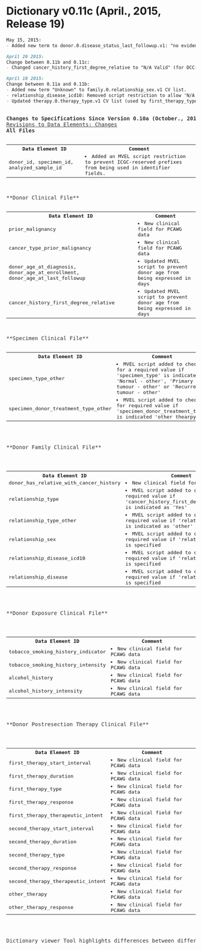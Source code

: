 # Dictionary v0.11c (April., 2015, Release 19)

```markdown
May 15, 2015:
- Added new term to donor.0.disease_status_last_followup.v1: "no evidence of disease".
```

```markdown
April 20 2015:
Change between 0.11b and 0.11c:
- Changed cancer_history_first_degree_relative to "N/A Valid" (for DCC-only data).
```

```markdown
April 10 2015:
Change between 0.11a and 0.11b:
- Added new term "Unknown" to family.0.relationship_sex.v1 CV list.
- relationship_disease_icd10: Removed script restriction to allow 'N/A'
- Updated therapy.0.therapy_type.v1 CV list (used by first_therapy_type and second_therapy_type tables) to include three additional therapies.
```

<pre style="color:#333">
<div>
<b>Changes to Specifications Since Version 0.10a (October., 2014)</b>
<u>Revisions to Data Elements: Changes</u>
<b>All Files</b>
<div>
<table>
<tbody>
<tr>
<th>Data Element ID</th>
<th>Comment</th>
</tr>
<tr>
<td><span>donor_id, specimen_id, analyzed_sample_id</span></td>
<td>
<li>Added an MVEL script restriction to prevent ICGC-reserved prefixes from being used in identifier fields.</li>
</td>
</tr>
</tbody>
</table>
</div>
**Donor Clinical File**
<div>
<table>
<tbody>
<tr>
<th>Data Element ID</th>
<th>Comment</th>
</tr>
<tr>
<td><span>prior_malignancy</span></td>
<td>
<li>New clinical field for PCAWG data</li>
</td>
</tr>
<tr>
<td><span>cancer_type_prior_malignancy</span></td>
<td>
<li>New clinical field for PCAWG data</li>
</td>
</tr>
<tr>
<td><span>donor_age_at_diagnosis, donor_age_at_enrollment, donor_age_at_last_followup</span></td>
<td>
<li>Updated MVEL script to prevent donor age from being expressed in days</li>
</td>
</tr>
<tr>
<td><span>cancer_history_first_degree_relative</span></td>
<td>
<li>Updated MVEL script to prevent donor age from being expressed in days</li>
</td>
</tr>
</tbody>
</table>
</div>
**Specimen Clinical File**
<div>
<table>
<tbody>
<tr>
<th>Data Element ID</th>
<th>Comment</th>
</tr>
<tr>
<td><span>specimen_type_other</span></td>
<td>
<li>MVEL script added to check for a required value if 'specimen_type' is indicated 'Normal - other', 'Primary tumour - other' or 'Recurrent tumour - other'</li>
</td>
</tr>
<tr>
<td><span>specimen_donor_treatment_type_other</span></td>
<td>
<li>MVEL script added to check for required value if 'specimen_donor_treatment_type' is indicated 'other thearpy'</li>
</td>
</tr>
</tbody>
</table>
</div>
<div>
**Donor Family Clinical File**
<table></table>
<table>
<tbody>
<tr>
<th>Data Element ID</th>
<th>Comment</th>
</tr>
<tr>
<td><span>donor_has_relative_with_cancer_history</span></td>
<td>
<li>New clinical field for PCAWG data</li></li>
</td>
</tr>
<tr>
<td><span>relationship_type</span></td>
<td>
<li>MVEL script added to check for a required value if 'cancer_history_first_degree_relative' is indicated as 'Yes'</li>
</td>
</tr>
<tr>
<td><span>relationship_type_other</span></td>
<td>
<li>MVEL script added to check for a required value if 'relationship_type' is indicated as 'other'</li>
</td>
</tr>
<tr>
<td><span>relationship_sex</span></td>
<td>
<li>MVEL script added to check for a required value if 'relationship_type' is specified</li>
</td>
</tr>
<tr>
<td><span>relationship_disease_icd10</span></td>
<td>
<li>MVEL script added to check for a required value if 'relationship_type' is specified</li>
</td>
</tr>
<tr>
<td><span>relationship_disease</span></td>
<td>
<li>MVEL script added to check for a required value if 'relationship_type' is specified</li>
</td>
</tr>
</tbody>
</table>
</div>
<div>
**Donor Exposure Clinical File**
<table></table>
<table>
<tbody>
<tr>
<th>Data Element ID</th>
<th>Comment</th>
</tr>
<tr>
<td><span>tobacco_smoking_history_indicator</span></td>
<td>
<li>New clinical field for PCAWG data</li>
</td>
</tr>
<tr>
<td><span>tobacco_smoking_history_intensity</span></td>
<td>
<li>New clinical field for PCAWG data</li></li>
</td>
</tr>
<tr>
<td><span>alcohol_history</span></td>
<td>
<li>New clinical field for PCAWG data</li></li>
</td>
</tr>
<tr>
<td><span>alcohol_history_intensity</span></td>
<td>
<li>New clinical field for PCAWG data</li></li>
</td>
</tr>
</tbody>
</table>
</div>
<div>
**Donor Postresection Therapy Clinical File**
<table></table>
<table>
<tbody>
<tr>
<th>Data Element ID</th>
<th>Comment</th>
</tr>
<tr>
<td><span>first_therapy_start_interval</span></td>
<td>
<li>New clinical field for PCAWG data</li>
</td>
</tr>
<tr>
<td><span>first_therapy_duration</span></td>
<td>
<li>New clinical field for PCAWG data</li>
</td>
</tr>
<tr>
<td><span>first_therapy_type</span></td>
<td>
<li>New clinical field for PCAWG data</li>
</td>
</tr>
<tr>
<td><span>first_therapy_response</span></td>
<td>
<li>New clinical field for PCAWG data</li>
</td>
</tr>
<tr>
<td><span>first_therapy_therapeutic_intent</span></td>
<td>
<li>New clinical field for PCAWG data</li>
</td>
</tr>
<tr>
<td><span>second_therapy_start_interval</span></td>
<td>
<li>New clinical field for PCAWG data</li>
</td>
</tr>
<tr>
<td><span>second_therapy_duration</span></td>
<td>
<li>New clinical field for PCAWG data</li>
</td>
</tr>
<tr>
<td><span>second_therapy_type</span></td>
<td>
<li>New clinical field for PCAWG data</li>
</td>
</tr>
<tr>
<td><span>second_therapy_response</span></td>
<td>
<li>New clinical field for PCAWG data</li>
</td>
</tr>
<tr>
<td><span>second_therapy_therapeutic_intent</span></td>
<td>
<li>New clinical field for PCAWG data</li>
</td>
</tr>
<tr>
<td><span>other_therapy</span></td>
<td>
<li>New clinical field for PCAWG data</li>
</td>
</tr>
<tr>
<td><span>other_therapy_response</span></td>
<td>
<li>New clinical field for PCAWG data</li>
</td>
</tr>
</tbody>
</table>
</div>
</div>
Dictionary viewer Tool highlights differences between different dictionary versions. Please try it out <a href="https://submissions.dcc.icgc.org/dictionary.html">here</a>
</div>
</pre>